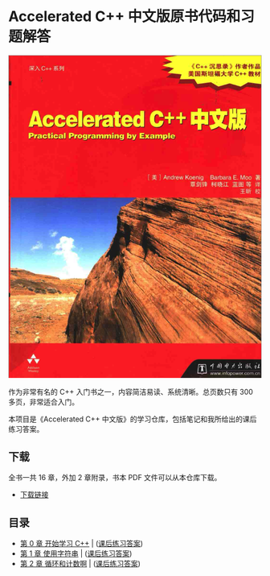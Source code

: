 # Accelerated C++ 中文版原书代码和习题解答

![Accelerated C++](resource/Cover.png)

作为非常有名的 C++ 入门书之一，内容简洁易读、系统清晰。总页数只有 300 多页，非常适合入门。

本项目是《Accelerated C++ 中文版》的学习仓库，包括笔记和我所给出的课后练习答案。

## 下载

全书一共 16 章，外加 2 章附录，书本 PDF 文件可以从本仓库下载。

- [下载链接](resource/Accelerated-C++中文版.pdf)

## 目录

- [第 0 章 开始学习 C++](booknotes/chapter00.md) | ([课后练习答案](practice/chapter00/README.md))
- [第 1 章 使用字符串](booknotes/chapter01.md) | ([课后练习答案](practice/chapter01/README.md))
- [第 2 章 循环和计数啊](booknotes/chapter02.md) | ([课后练习答案](practice/chapter02/README.md))
